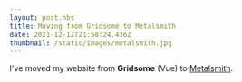 ```yaml
---
layout: post.hbs
title: Moving from Gridsome to Metalsmith
date: 2021-12-12T21:58:24.436Z
thumbnail: /static/images/metalsmith.jpg
---
```

I've moved my website from **Gridsome** (Vue) to [Metalsmith](https://metalsmith.io).